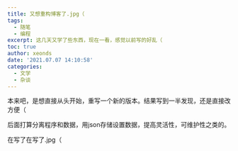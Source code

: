```yaml
---
title: 又想重构博客了.jpg（
tags:
  - 随笔
  - 编程
excerpt: 这几天又学了些东西，现在一看，感觉以前写的好乱（
toc: true
author: xeonds
date: '2021.07.07 14:10:58'
categories:
  - 文学
  - 杂谈
---
```


本来吧，是想直接从头开始，重写一个新的版本。结果写到一半发现，还是直接改方便（

后面打算分离程序和数据，用json存储设置数据，提高灵活性，可维护性之类的。

在写了在写了.jpg（
